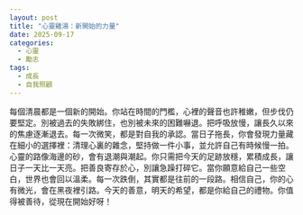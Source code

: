 ```yaml
---
layout: post
title: "心靈雞湯：新開始的力量"
date: 2025-09-17
categories:
  - 心靈
  - 勵志
tags:
  - 成長
  - 自我照顧
---
```


每個清晨都是一個新的開始。你站在時間的門檻，心裡的聲音也許稚嫩，但步伐仍要堅定。別被過去的失敗綁住，也別被未來的困難嚇退。把呼吸放慢，讓長久以來的焦慮逐漸退去。每一次微笑，都是對自我的承認。當日子拖長，你會發現力量藏在細小的選擇裡：清理心裏的雜念，堅持做一件小事，並允許自己有時候慢一拍。心靈的路像海邊的砂，會有退潮與潮起。你只需把今天的足跡放穩，累積成長，讓日子一天比一天亮。把善良寄存於心，別讓急躁打碎它。當你願意給自己一些空白，世界也會回以溫柔。每一次跌倒，其實都是往前的一段路。相信自己，你的心有微光，會在黑夜裡引路。今天的善意，明天的希望，都是你給自己的禮物。你值得被善待，從現在開始好呀！